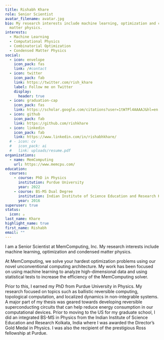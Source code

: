 ```yaml
---
title: Rishabh Khare
role: Senior Scientist
avatar_filename: avatar.jpg
bio: My research interests include machine learning, optimization and condensed
  matter physics.
interests:
  - Machine Learning
  - Computational Physics
  - Combinatorial Optimization
  - Condensed Matter Physics
social:
  - icon: envelope
    icon_pack: fas
    link: /#contact
  - icon: twitter
    icon_pack: fab
    link: https://twitter.com/rish_khare
    label: Follow me on Twitter
    display:
      header: true
  - icon: graduation-cap
    icon_pack: fas
    link: https://scholar.google.com/citations?user=1tW7Pl4AAAAJ&hl=en
  - icon: github
    icon_pack: fab
    link: https://github.com/rishkhare
  - icon: linkedin
    icon_pack: fab
    link: https://www.linkedin.com/in/rishabhkhare/
  # - icon: cv
  #   icon_pack: ai
  #   link: uploads/resume.pdf
organizations:
  - name: MemComputing
    url: https://www.memcpu.com/
education:
  courses:
    - course: PhD in Physics
      institution: Purdue University
      year: 2022
    - course: BS-MS Dual Degree
      institution: Indian Institute of Science Education and Research Kolkata
      year: 2016
superuser: true
status:
  icon: ☕️
last_name: Khare
highlight_name: true
first_name: Rishabh
email: ""
---
```

I am a Senior Scientist at MemComputing, Inc. My research interests include machine learning, optimization and condensed matter physics. 

At MemComputing, we solve your hardest optimization problems using our novel unconventional computing architecture. My work has been focused on using machine learning to analyze high-dimensional data and using statistical tests to increase the efficiency of the MemComputing solver.

Prior to this, I earned my PhD from Purdue University in Physics. My research focused on topics such as ballistic reversible computing, topological computation, and localized dynamics in non-integrable systems. A major part of my thesis was geared towards developing reversible superconducting circuits that can help reduce energy consumption in our computational devices. Prior to moving to the US for my graduate school, I did an integrated BS-MS in Physics from the Indian Institute of Science Education and Research Kolkata, India where I was awarded the Director’s Gold Medal in Physics. I was also the recipient of the prestigious Ross fellowship at Purdue.